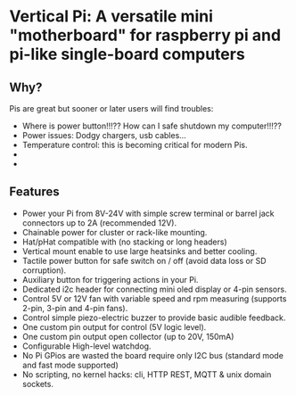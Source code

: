 # Vertical Pi: A versatile mini "motherboard" for raspberry pi and pi-like single-board computers

## Why?
Pis are great but sooner or later users will find troubles:

- Where is power button!!!?? How can I safe shutdown my computer!!!??
- Power issues: Dodgy chargers, usb cables... 
- Temperature control: this is becoming critical for modern Pis.
- 
- 


## Features

- Power your Pi from 8V-24V with simple screw terminal or barrel jack connectors up to 2A (recommended 12V).
- Chainable power for cluster or rack-like mounting.
- Hat/pHat compatible with (no stacking or long headers)
- Vertical mount enable to use large heatsinks and better cooling.
- Tactile power button for safe switch on / off (avoid data loss or SD corruption).
- Auxiliary button for triggering actions in your Pi.
- Dedicated i2c header for connecting mini oled display or 4-pin sensors.
- Control 5V or 12V fan with variable speed and rpm measuring (supports 2-pin, 3-pin and 4-pin fans).
- Control simple piezo-electric buzzer to provide basic audible feedback.
- One custom pin output for control (5V logic level).
- One custom pin output open collector (up to 20V, 150mA)
- Configurable High-level watchdog.
- No Pi GPios are wasted the board require only I2C bus (standard mode and fast mode supported)
- No scripting, no kernel hacks: cli, HTTP REST, MQTT & unix domain sockets. 






